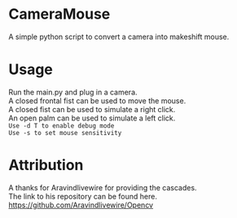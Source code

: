 # CameraMouse
A simple python script to convert a camera into makeshift mouse.
# Usage
Run the main.py and plug in a camera. <br />
A closed frontal fist can be used to move the mouse. <br />
A closed fist can be used to simulate a right click. <br />
An open palm can be used to simulate a left click. <br />
`Use -d T to enable debug mode` <br />
`Use -s to set mouse sensitivity`
# Attribution
A thanks for Aravindlivewire for providing the cascades. <br />
The link to his repository can be found here. <br />
https://github.com/Aravindlivewire/Opencv
